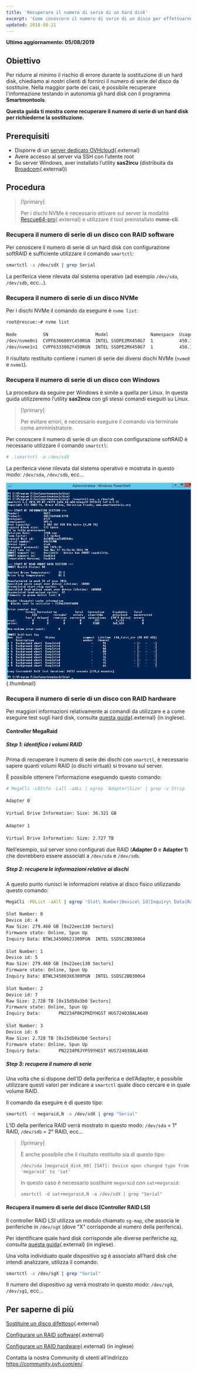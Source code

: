 ```yaml
---
title: 'Recuperare il numero di serie di un hard disk'
excerpt: 'Come conoscere il numero di serie di un disco per effettuarne la sostituzione'
updated: 2018-08-21
---
```


**Ultimo aggiornamento: 05/08/2019**

## Obiettivo

Per ridurre al minimo il rischio di errore durante la sostituzione di un hard disk, chiediamo ai nostri clienti di fornirci il numero di serie del disco da sostituire. Nella maggior parte dei casi, è possibile recuperare l'informazione testando in autonomia gli hard disk con il programma **Smartmontools**.

**Questa guida ti mostra come recuperare il numero di serie di un hard disk per richiederne la sostituzione.**


## Prerequisiti

- Disporre di un [server dedicato OVHcloud](https://www.ovh.it/server_dedicati/){.external}
- Avere accesso al server via SSH con l’utente root
- Su server Windows, aver installato l’utility **sas2ircu** (distribuita da [Broadcom](https://www.broadcom.com/support/download-search/?dk=sas2ircu){.external})


## Procedura

> [!primary]
>
> Per i dischi NVMe è necessario attivare sul server la modalità [Rescue64-pro](/pages/bare_metal_cloud/dedicated_servers/rescue_mode){.external} e utilizzare il tool preinstallato **nvme-cli**.
> 

### Recupera il numero di serie di un disco con RAID software

Per conoscere il numero di serie di un hard disk con configurazione softRAID è sufficiente utilizzare il comando `smartctl`:

```sh
smartctl -a /dev/sdX | grep Serial
```


La periferica viene rilevata dal sistema operativo (ad esempio `/dev/sda`, `/dev/sdb`, ecc...).


### Recupera il numero di serie di un disco NVMe

Per i dischi NVMe il comando da eseguire è `nvme list`:

```sh
root@rescue:~# nvme list

Node          SN                  Model                Namespace  Usage                      Format   FW Rev
/dev/nvme0n1  CVPF636600YC450RGN  INTEL SSDPE2MX450G7  1          450.10 GB / 450.10 GB 512  B + 0 B  MDV10253
/dev/nvme1n1  CVPF6333002Y450RGN  INTEL SSDPE2MX450G7  1          450.10 GB / 450.10 GB 512  B + 0 B  MDV10253
```

Il risultato restituito contiene i numeri di serie dei diversi dischi NVMe (`nvme0` e `nvme1`).


### Recupera il numero di serie di un disco con Windows

La procedura da seguire per Windows è simile a quella per Linux. In questa guida utilizzeremo l’utility **sas2ircu** con gli stessi comandi eseguiti su Linux.

> [!primary]
>
> Per evitare errori, è necessario eseguire il comando via terminale come amministratore.
> 

Per conoscere il numero di serie di un disco con configurazione softRAID è necessario utilizzare il comando `smartctl`:

```sh
# .\smartctl -a /dev/sdX
```


La periferica viene rilevata dal sistema operativo e mostrata in questo modo: `/dev/sda`, `/dev/sdb`, ecc...

![smart_sdb_windows](images/smart_sdb_windows.png){.thumbnail}

### Recupera il numero di serie di un disco con RAID hardware

Per maggiori informazioni relativamente ai comandi da utilizzare e a come eseguire test sugli hard disk, consulta [questa guida](/pages/bare_metal_cloud/dedicated_servers/raid_hard){.external} (in inglese).


#### Controller MegaRaid

##### Step 1: identifica i volumi RAID

Prima di recuperare il numero di serie dei dischi con `smartctl`, è necessario sapere quanti volumi RAID (o dischi virtuali) si trovano sul server.

È possibile ottenere l’informazione eseguendo questo comando:

```sh
# MegaCli -LDInfo -Lall -aALL | egrep 'Adapter|Size' | grep -v Strip

Adapter 0

Virtual Drive Information: Size: 36.321 GB

Adapter 1

Virtual Drive Information: Size: 2.727 TB
```

Nell’esempio, sul server sono configurati due RAID (**Adapter 0** e **Adapter 1**) che dovrebbero essere associati a `/dev/sda` e `/dev/sdb`.


##### Step 2: recupera le informazioni relative ai dischi

A questo punto riunisci le informazioni relative al disco fisico utilizzando questo comando:

```sh
MegaCli -PDList -aAll | egrep 'Slot\ Number|Device\ Id|Inquiry\ Data|Raw|Firmware\ state' | sed 's/Slot/\nSlot/g'

Slot Number: 0
Device id: 4
Raw Size: 279.460 GB [0x22eec130 Sectors]
Firmware state: Online, Spun Up
Inquiry Data: BTWL3450062J300PGN  INTEL SSDSC2BB300G4                     D2010355

Slot Number: 1
Device id: 5
Raw Size: 279.460 GB [0x22eec130 Sectors] 
Firmware state: Online, Spun Up 
Inquiry Data: BTWL345003X6300PGN  INTEL SSDSC2BB300G4                     D2010355

Slot Number: 2
Device id: 7
Raw Size: 2.728 TB [0x15d50a3b0 Sectors] 
Firmware state: Online, Spun Up 
Inquiry Data:       PN2234P8K2PKDYHGST HUS724030ALA640                    MF8OAA70

Slot Number: 3 
Device id: 6 
Raw Size: 2.728 TB [0x15d50a3b0 Sectors] 
Firmware state: Online, Spun Up 
Inquiry Data:       PN2234P8JYP59YHGST HUS724030ALA640                    MF8OAA70
```

##### Step 3: recupera il numero di serie

Una volta che si dispone dell’ID della periferica e dell’Adapter, è possibile utilizzare questi valori per indicare a `smartctl` quale disco cercare e in quale volume RAID.

Il comando da eseguire è di questo tipo:

```sh
smartctl -d megaraid,N -a /dev/sdX | grep "Serial"
```

L’ID della periferica RAID verrà mostrato in questo modo: `/dev/sda` = 1° RAID, `/dev/sdb` = 2° RAID, ecc...


> [!primary]
>
> È anche possibile che il risultato restituito sia di questo tipo:
> 
> ```
> /dev/sda [megaraid_disk_00] [SAT]: Device open changed type from 'megaraid' to 'sat'
> ```
> 
> In questo caso è necessario sostituire `megaraid` con `sat+megaraid`:
>
> ```
> smartctl -d sat+megaraid,N -a /dev/sdX | grep "Serial"
> ```
>

#### Recupera il numero di serie del disco (Controller RAID LSI)

Il controller RAID LSI utilizza un modulo chiamato `sg-map`, che associa le periferiche in `/dev/sgX` (dove "X" corrisponde al numero della periferica).

Per identificare quale hard disk corrisponde alle diverse periferiche _sg_, consulta [questa guida](/pages/bare_metal_cloud/dedicated_servers/raid_hard){.external} (in inglese).

Una volta individuato quale dispositivo _sg_ è associato all’hard disk che intendi analizzare, utilizza il comando:

```sh
smartctl -a /dev/sgX | grep "Serial"
```

Il numero del dispositivo _sg_ verrà mostrato in questo modo: `/dev/sg0`, `/dev/sg1`, ecc...


## Per saperne di più

[Sostituire un disco difettoso](/pages/bare_metal_cloud/dedicated_servers/disk_replacement){.external}

[Configurare un RAID software](/pages/bare_metal_cloud/dedicated_servers/raid_soft){.external}

[Configurare un RAID hardware](/pages/bare_metal_cloud/dedicated_servers/raid_hard){.external} (in inglese)

Contatta la nostra Community di utenti all’indirizzo <https://community.ovh.com/en/>.
